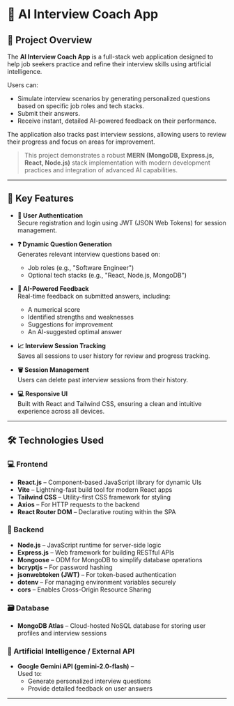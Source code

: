 # 🧠 AI Interview Coach App

## 📌 Project Overview

The **AI Interview Coach App** is a full-stack web application designed to help job seekers practice and refine their interview skills using artificial intelligence. 

Users can:
- Simulate interview scenarios by generating personalized questions based on specific job roles and tech stacks.
- Submit their answers.
- Receive instant, detailed AI-powered feedback on their performance.

The application also tracks past interview sessions, allowing users to review their progress and focus on areas for improvement.

> This project demonstrates a robust **MERN (MongoDB, Express.js, React, Node.js)** stack implementation with modern development practices and integration of advanced AI capabilities.

---

## 🚀 Key Features

- **🔐 User Authentication**  
  Secure registration and login using JWT (JSON Web Tokens) for session management.

- **❓ Dynamic Question Generation**  
  Generates relevant interview questions based on:
  - Job roles (e.g., "Software Engineer")
  - Optional tech stacks (e.g., "React, Node.js, MongoDB")

- **🤖 AI-Powered Feedback**  
  Real-time feedback on submitted answers, including:
  - A numerical score  
  - Identified strengths and weaknesses  
  - Suggestions for improvement  
  - An AI-suggested optimal answer

- **📈 Interview Session Tracking**  
  Saves all sessions to user history for review and progress tracking.

- **🗑️ Session Management**  
  Users can delete past interview sessions from their history.

- **💻 Responsive UI**  
  Built with React and Tailwind CSS, ensuring a clean and intuitive experience across all devices.

---

## 🛠️ Technologies Used

### 💻 Frontend

- **React.js** – Component-based JavaScript library for dynamic UIs  
- **Vite** – Lightning-fast build tool for modern React apps  
- **Tailwind CSS** – Utility-first CSS framework for styling  
- **Axios** – For HTTP requests to the backend  
- **React Router DOM** – Declarative routing within the SPA

### 🧠 Backend

- **Node.js** – JavaScript runtime for server-side logic  
- **Express.js** – Web framework for building RESTful APIs  
- **Mongoose** – ODM for MongoDB to simplify database operations  
- **bcryptjs** – For password hashing  
- **jsonwebtoken (JWT)** – For token-based authentication  
- **dotenv** – For managing environment variables securely  
- **cors** – Enables Cross-Origin Resource Sharing

### 🗃️ Database

- **MongoDB Atlas** – Cloud-hosted NoSQL database for storing user profiles and interview sessions

### 🤖 Artificial Intelligence / External API

- **Google Gemini API (gemini-2.0-flash)** –  
  Used to:
  - Generate personalized interview questions  
  - Provide detailed feedback on user answers

---
